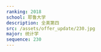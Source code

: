 ```yaml
---
ranking: 2018
school: 耶鲁大学
description: 全美第四
src: /assets/offer_update/230.jpg
major: 统计学
sequence: 230
---
```

